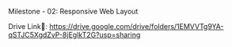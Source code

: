 Milestone - 02: Responsive Web Layout

Drive Link🔗:
https://drive.google.com/drive/folders/1EMVVTg9YA-qSTJC5XgdZvP-8jEglkT2G?usp=sharing
